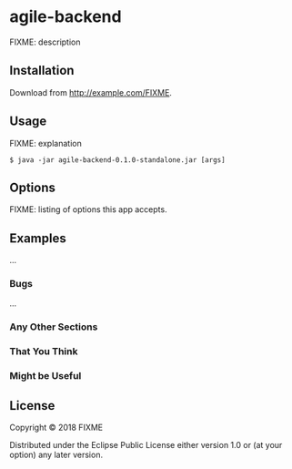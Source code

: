 # agile-backend

FIXME: description

## Installation

Download from http://example.com/FIXME.

## Usage

FIXME: explanation

    $ java -jar agile-backend-0.1.0-standalone.jar [args]

## Options

FIXME: listing of options this app accepts.

## Examples

...

### Bugs

...

### Any Other Sections
### That You Think
### Might be Useful

## License

Copyright © 2018 FIXME

Distributed under the Eclipse Public License either version 1.0 or (at
your option) any later version.
